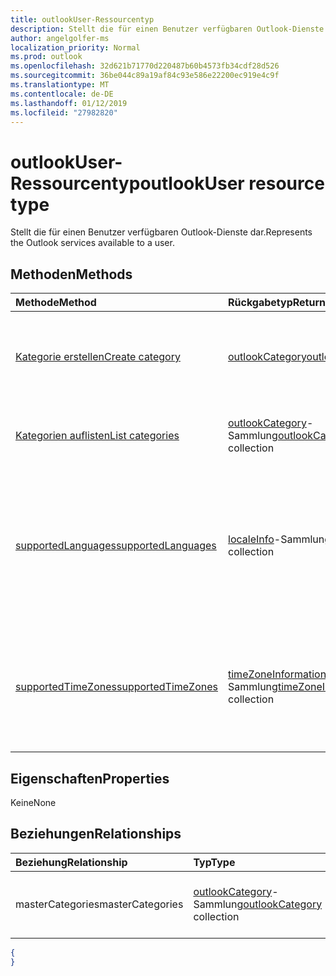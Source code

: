 ```yaml
---
title: outlookUser-Ressourcentyp
description: Stellt die für einen Benutzer verfügbaren Outlook-Dienste dar.
author: angelgolfer-ms
localization_priority: Normal
ms.prod: outlook
ms.openlocfilehash: 32d621b71770d220487b60b4573fb34cdf28d526
ms.sourcegitcommit: 36be044c89a19af84c93e586e22200ec919e4c9f
ms.translationtype: MT
ms.contentlocale: de-DE
ms.lasthandoff: 01/12/2019
ms.locfileid: "27982820"
---
```

# <a name="outlookuser-resource-type"></a><span data-ttu-id="9e6e9-103">outlookUser-Ressourcentyp</span><span class="sxs-lookup"><span data-stu-id="9e6e9-103">outlookUser resource type</span></span>


<span data-ttu-id="9e6e9-104">Stellt die für einen Benutzer verfügbaren Outlook-Dienste dar.</span><span class="sxs-lookup"><span data-stu-id="9e6e9-104">Represents the Outlook services available to a user.</span></span>


## <a name="methods"></a><span data-ttu-id="9e6e9-105">Methoden</span><span class="sxs-lookup"><span data-stu-id="9e6e9-105">Methods</span></span>

| <span data-ttu-id="9e6e9-106">Methode</span><span class="sxs-lookup"><span data-stu-id="9e6e9-106">Method</span></span>           | <span data-ttu-id="9e6e9-107">Rückgabetyp</span><span class="sxs-lookup"><span data-stu-id="9e6e9-107">Return Type</span></span>    |<span data-ttu-id="9e6e9-108">Beschreibung</span><span class="sxs-lookup"><span data-stu-id="9e6e9-108">Description</span></span>|
|:---------------|:--------|:----------|
|[<span data-ttu-id="9e6e9-109">Kategorie erstellen</span><span class="sxs-lookup"><span data-stu-id="9e6e9-109">Create category</span></span>](../api/outlookuser-post-mastercategories.md) | [<span data-ttu-id="9e6e9-110">outlookCategory</span><span class="sxs-lookup"><span data-stu-id="9e6e9-110">outlookCategory</span></span>](outlookcategory.md) |<span data-ttu-id="9e6e9-111">Erstellen eines **outlookCategory**-Objekts in der Masterliste von Kategorien.</span><span class="sxs-lookup"><span data-stu-id="9e6e9-111">Create an **outlookCategory** object in the user's master list of categories.</span></span>|
|[<span data-ttu-id="9e6e9-112">Kategorien auflisten</span><span class="sxs-lookup"><span data-stu-id="9e6e9-112">List categories</span></span>](../api/outlookuser-list-mastercategories.md) | <span data-ttu-id="9e6e9-113">[outlookCategory](outlookcategory.md)-Sammlung</span><span class="sxs-lookup"><span data-stu-id="9e6e9-113">[outlookCategory](outlookcategory.md) collection</span></span> |<span data-ttu-id="9e6e9-114">Ruft alle Kategorien ab, die für den Benutzer definiert wurden.</span><span class="sxs-lookup"><span data-stu-id="9e6e9-114">Get all the categories that have been defined for the user.</span></span>|
|[<span data-ttu-id="9e6e9-115">supportedLanguages</span><span class="sxs-lookup"><span data-stu-id="9e6e9-115">supportedLanguages</span></span>](../api/outlookuser-supportedlanguages.md) | <span data-ttu-id="9e6e9-116">[localeInfo](localeinfo.md)-Sammlung</span><span class="sxs-lookup"><span data-stu-id="9e6e9-116">[localeInfo](localeinfo.md) collection</span></span> | <span data-ttu-id="9e6e9-117">Abrufen der Liste von Gebietsschemas und Sprachen, die für den Benutzer unterstützt werden, wie auf dem Postfachserver des Benutzers konfiguriert.</span><span class="sxs-lookup"><span data-stu-id="9e6e9-117">Get the list of locales and languages that is supported for the user, as configured on the user's mailbox server.</span></span> |
|[<span data-ttu-id="9e6e9-118">supportedTimeZones</span><span class="sxs-lookup"><span data-stu-id="9e6e9-118">supportedTimeZones</span></span>](../api/outlookuser-supportedtimezones.md) | <span data-ttu-id="9e6e9-119">[timeZoneInformation](timezoneinformation.md)-Sammlung</span><span class="sxs-lookup"><span data-stu-id="9e6e9-119">[timeZoneInformation](timezoneinformation.md) collection</span></span> | <span data-ttu-id="9e6e9-120">Abrufen der Liste von Zeitzonen, die für den Benutzer unterstützt werden, wie auf dem Postfachserver des Benutzers konfiguriert.</span><span class="sxs-lookup"><span data-stu-id="9e6e9-120">Get the list of time zones that is supported for the user, as configured on the user's mailbox server.</span></span> |


## <a name="properties"></a><span data-ttu-id="9e6e9-121">Eigenschaften</span><span class="sxs-lookup"><span data-stu-id="9e6e9-121">Properties</span></span>
<span data-ttu-id="9e6e9-122">Keine</span><span class="sxs-lookup"><span data-stu-id="9e6e9-122">None</span></span>

## <a name="relationships"></a><span data-ttu-id="9e6e9-123">Beziehungen</span><span class="sxs-lookup"><span data-stu-id="9e6e9-123">Relationships</span></span>
| <span data-ttu-id="9e6e9-124">Beziehung</span><span class="sxs-lookup"><span data-stu-id="9e6e9-124">Relationship</span></span> | <span data-ttu-id="9e6e9-125">Typ</span><span class="sxs-lookup"><span data-stu-id="9e6e9-125">Type</span></span>   |<span data-ttu-id="9e6e9-126">Beschreibung</span><span class="sxs-lookup"><span data-stu-id="9e6e9-126">Description</span></span>|
|:---------------|:--------|:----------|
|<span data-ttu-id="9e6e9-127">masterCategories</span><span class="sxs-lookup"><span data-stu-id="9e6e9-127">masterCategories</span></span>|<span data-ttu-id="9e6e9-128">[outlookCategory](../resources/outlookcategory.md)-Sammlung</span><span class="sxs-lookup"><span data-stu-id="9e6e9-128">[outlookCategory](../resources/outlookcategory.md) collection</span></span>| <span data-ttu-id="9e6e9-129">Eine Liste von Kategorien, die für den Benutzer definiert sind.</span><span class="sxs-lookup"><span data-stu-id="9e6e9-129">A list of categories defined for the user.</span></span> | 

<!--{
  "blockType": "resource",
  "baseType": "microsoft.graph.entity",
  "@odata.type": "microsoft.graph.outlookUser",
  "@odata.annotations": [
    {
      "property": "masterCategories",
      "capabilities": {
        "changeTracking": false,
        "expandable": false,
        "searchable": false
      }
    }
  ]
}-->
```json
{
}
```

<!-- uuid: 8fcb5dbc-d5aa-4681-8e31-b001d5168d79
2015-10-25 14:57:30 UTC -->
<!-- {
  "type": "#page.annotation",
  "description": "outlookUser resource",
  "keywords": "",
  "section": "documentation",
  "tocPath": ""
}-->
